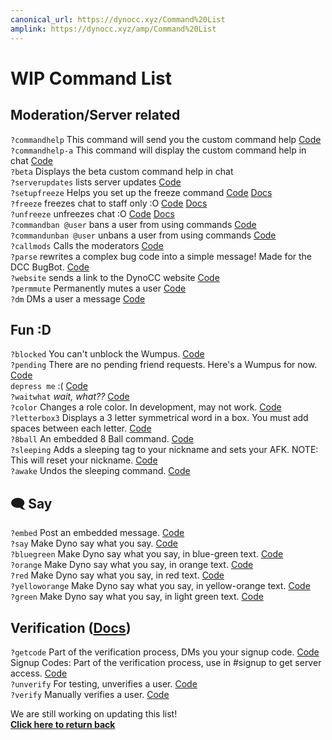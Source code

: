 ```yaml
---
canonical_url: https://dynocc.xyz/Command%20List
amplink: https://dynocc.xyz/amp/Command%20List
---
```


# WIP Command List
## Moderation/Server related
`?commandhelp` This command will send you the custom command help [Code](https://github.com/DynoCC/gamedevchat-dyno/blob/master/%3Fcommandhelp)  
`?commandhelp-a` This command will display the custom command help in chat [Code](https://github.com/DynoCC/gamedevchat-dyno/blob/master/%3Fcommandhelp-a)  
`?beta` Displays the beta custom command help in chat  
`?serverupdates` lists server updates [Code](https://github.com/DynoCC/gamedevchat-dyno/blob/master/serverupdates.txt)<br/>
`?setupfreeze` Helps you set up the freeze command [Code](https://github.com/DynoCC/Dyno-Custom-Commands/blob/master/Freeze%20Commands/setupfreeze.txt) [Docs](https://dynocc.tk/freeze)  
`?freeze` freezes chat to staff only :O [Code](https://github.com/DynoCC/Dyno-Custom-Commands/blob/master/Freeze%20Commands/freeze.txt) [Docs](https://dynocc.tk/freeze)  
`?unfreeze` unfreezes chat :O [Code](https://github.com/DynoCC/Dyno-Custom-Commands/blob/master/Freeze%20Commands/unfreeze.txt) [Docs](https://dynocc.tk/freeze)  
`?commandban @user` bans a user from using commands [Code](https://github.com/DynoCC/Dyno-Custom-Commands/blob/master/command%20ban.txt)  
`?commandunban @user` unbans a user from using commands [Code](https://github.com/DynoCC/Dyno-Custom-Commands/blob/master/command%20unban.txt)  
`?callmods` Calls the moderators [Code](https://github.com/DynoCC/Dyno-Custom-Commands/blob/master/callmods.txt)  
`?parse` rewrites a complex bug code into a simple message! Made for the DCC BugBot. [Code](https://github.com/DynoCC/Dyno-Custom-Commands/blob/master/parse.txt)  
`?website` sends a link to the DynoCC website [Code](https://github.com/Dynocc/Dyno-Custom-Commands/blob/master/%3Fwebsite)  
`?permmute` Permanently mutes a user [Code](https://github.com/Dynocc/Dyno-Custom-Commands/blob/master/permmute.txt)  
`?dm` DMs a user a message [Code](https://github.com/Dynocc/Dyno-Custom-Commands/blob/master/dm.txt)
## Fun :D
`?blocked` You can't unblock the Wumpus. [Code](https://github.com/DynoCC/Dyno-Custom-Commands/blob/master/blocked.txt)<br/>
`?pending` There are no pending friend requests. Here's a Wumpus for now. [Code](https://github.com/DynoCC/Dyno-Custom-Commands/blob/master/pending.txt)<br/>
`depress me` :( [Code](https://github.com/DynoCC/Dyno-Custom-Commands/blob/master/depress%20me.txt)<br/>
`?waitwhat` _wait, what??_ [Code](https://github.com/DynoCC/gamedevchat-dyno/blob/master/waitwhat.txt)<br/>
`?color` Changes a role color. In development, may not work. [Code](https://github.com/DynoCC/Dyno-Custom-Commands/blob/master/color.txt)<br/>
`?letterbox3` Displays a 3 letter symmetrical word in a box. You must add spaces between each letter. [Code](https://github.com/DynoCC/Dyno-Custom-Commands/blob/master/letterbox3)<br/>
`?8ball` An embedded 8 Ball command. [Code](https://github.com/DynoCC/Dyno-Custom-Commands/blob/master/8ball.txt) <br/>
`?sleeping` Adds a sleeping tag to your nickname and sets your AFK. NOTE: This will reset your nickname. [Code](https://github.com/DynoCC/Dyno-Custom-Commands/blob/master/sleeping) <br/>
`?awake` Undos the sleeping command. [Code](https://github.com/DynoCC/Dyno-Custom-Commands/blob/master/awake) <br/>
## 🗨 Say
`?embed` Post an embedded message. [Code](https://github.com/DynoCC/Dyno-Custom-Commands/blob/master/embed.txt)<br/>
`?say` Make Dyno say what you say. [Code](https://github.com/DynoCC/gamedevchat-dyno/blob/master/say.txt)<br/>
`?bluegreen` Make Dyno say what you say, in blue-green text. [Code](https://github.com/DynoCC/gamedevchat-dyno/blob/master/bluegreen.txt)<br/>
`?orange` Make Dyno say what you say, in orange text. [Code](https://github.com/DynoCC/gamedevchat-dyno/blob/master/orange.txt)<br/>
`?red` Make Dyno say what you say, in red text. [Code](https://github.com/DynoCC/gamedevchat-dyno/blob/master/red.txt)<br/>
`?yelloworange` Make Dyno say what you say, in yellow-orange text. [Code](https://github.com/DynoCC/gamedevchat-dyno/blob/master/yelloworange.txt)<br/>
`?green` Make Dyno say what you say, in light green text. [Code](https://github.com/DynoCC/gamedevchat-dyno/blob/master/green.txt)<br/>
## Verification ([Docs](verification))
`?getcode` Part of the verification process, DMs you your signup code. [Code](https://github.com/DynoCC/Dyno-Custom-Commands/blob/master/getcode.txt)<br/>
Signup Codes: Part of the verification process, use in #signup to get server access. [Code](https://github.com/DynoCC/Dyno-Custom-Commands/blob/master/Signup%20codes.txt)<br/>
`?unverify` For testing, unverifies a user. [Code](https://github.com/DynoCC/Dyno-Custom-Commands/blob/master/unverify.txt)<br/>
`?verify` Manually verifies a user. [Code](https://github.com/DynoCC/Dyno-Custom-Commands/blob/master/verify.txt)<br/>

We are still working on updating this list!<br/>
[**Click here to return back**](https://dynocc.tk)
